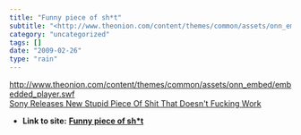 ```yaml
---
title: "Funny piece of sh*t"
subtitle: "<http://www.theonion.com/content/themes/common/assets/onn_embed/embedded_player.swf>"
category: "uncategorized"
tags: []
date: "2009-02-26"
type: "rain"
---
```

<http://www.theonion.com/content/themes/common/assets/onn_embed/embedded_player.swf>  
[Sony Releases New Stupid Piece Of Shit That Doesn't Fucking
Work](<http://www.theonion.com/content/video/sony_releases_new_stupid_piece_of>)


* **Link to site:** **[Funny piece of sh*t](None)**